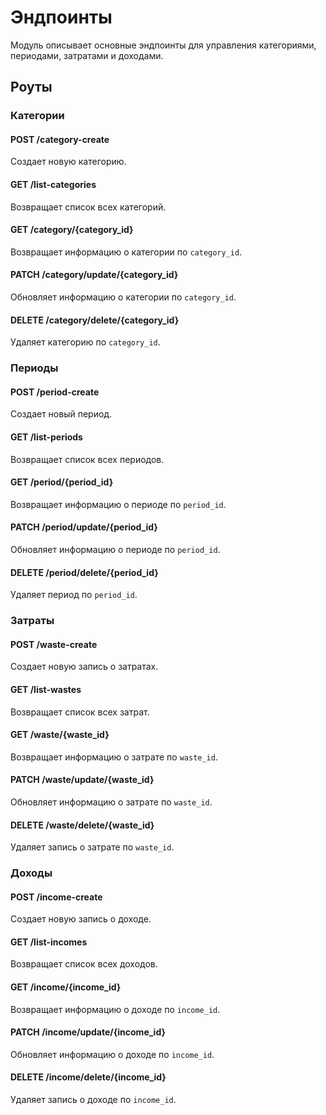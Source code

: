 # Эндпоинты

Модуль описывает основные эндпоинты для управления категориями, периодами, затратами и доходами.

## Роуты

### Категории

#### POST /category-create
Создает новую категорию.

#### GET /list-categories
Возвращает список всех категорий.

#### GET /category/{category_id}
Возвращает информацию о категории по `category_id`.

#### PATCH /category/update/{category_id}
Обновляет информацию о категории по `category_id`.

#### DELETE /category/delete/{category_id}
Удаляет категорию по `category_id`.

### Периоды

#### POST /period-create
Создает новый период.

#### GET /list-periods
Возвращает список всех периодов.

#### GET /period/{period_id}
Возвращает информацию о периоде по `period_id`.

#### PATCH /period/update/{period_id}
Обновляет информацию о периоде по `period_id`.

#### DELETE /period/delete/{period_id}
Удаляет период по `period_id`.

### Затраты

#### POST /waste-create
Создает новую запись о затратах.

#### GET /list-wastes
Возвращает список всех затрат.

#### GET /waste/{waste_id}
Возвращает информацию о затрате по `waste_id`.

#### PATCH /waste/update/{waste_id}
Обновляет информацию о затрате по `waste_id`.

#### DELETE /waste/delete/{waste_id}
Удаляет запись о затрате по `waste_id`.

### Доходы

#### POST /income-create
Создает новую запись о доходе.

#### GET /list-incomes
Возвращает список всех доходов.

#### GET /income/{income_id}
Возвращает информацию о доходе по `income_id`.

#### PATCH /income/update/{income_id}
Обновляет информацию о доходе по `income_id`.

#### DELETE /income/delete/{income_id}
Удаляет запись о доходе по `income_id`.